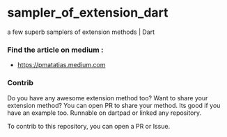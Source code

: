 # sampler_of_extension_dart

a few superb samplers of extension methods | Dart

### Find the article on medium :

- https://pmatatias.medium.com

### Contrib

Do you have any awesome extension method too?
Want to share your extension method?
You can open PR to share your method. Its good if you have an example too.
Runnable on dartpad or linked any repository.

To contrib to this repository, you can open a PR or Issue.
